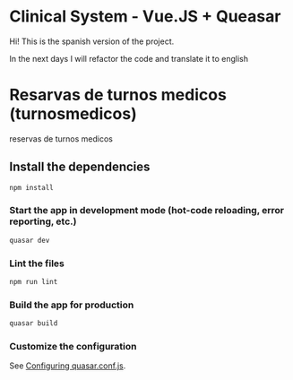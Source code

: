 # Clinical System - Vue.JS + Queasar

Hi! This is the spanish version of the project.

In the next days I will refactor the code and translate it to english

# Resarvas de turnos medicos (turnosmedicos)

reservas de turnos medicos

## Install the dependencies
```bash
npm install
```

### Start the app in development mode (hot-code reloading, error reporting, etc.)
```bash
quasar dev
```

### Lint the files
```bash
npm run lint
```

### Build the app for production
```bash
quasar build
```

### Customize the configuration
See [Configuring quasar.conf.js](https://v1.quasar.dev/quasar-cli/quasar-conf-js).
